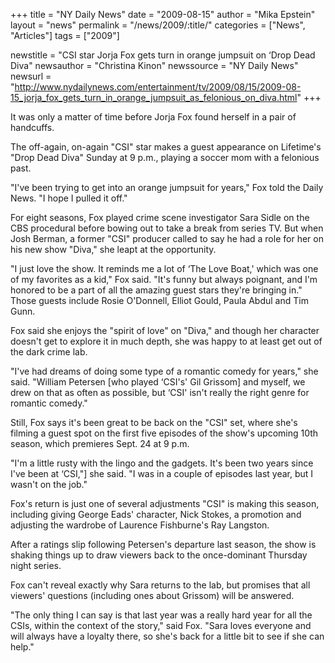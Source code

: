 +++
title = "NY Daily News"
date = "2009-08-15"
author = "Mika Epstein"
layout = "news"
permalink = "/news/2009/:title/"
categories = ["News", "Articles"]
tags = ["2009"]

newstitle = "CSI star Jorja Fox gets turn in orange jumpsuit on &#8216;Drop Dead Diva"
newsauthor = "Christina Kinon"
newssource = "NY Daily News"
newsurl = "http://www.nydailynews.com/entertainment/tv/2009/08/15/2009-08-15_jorja_fox_gets_turn_in_orange_jumpsuit_as_felonious_on_diva.html"
+++

It was only a matter of time before Jorja Fox found herself in a pair of handcuffs.

The off-again, on-again "CSI" star makes a guest appearance on Lifetime's "Drop Dead Diva" Sunday at 9 p.m., playing a soccer mom with a felonious past.

"I've been trying to get into an orange jumpsuit for years," Fox told the Daily News. "I hope I pulled it off."

For eight seasons, Fox played crime scene investigator Sara Sidle on the CBS procedural before bowing out to take a break from series TV. But when Josh Berman, a former "CSI" producer called to say he had a role for her on his new show "Diva," she leapt at the opportunity.

"I just love the show. It reminds me a lot of &#8216;The Love Boat,' which was one of my favorites as a kid," Fox said. "It's funny but always poignant, and I'm honored to be a part of all the amazing guest stars they're bringing in." Those guests include Rosie O'Donnell, Elliot Gould, Paula Abdul and Tim Gunn.

Fox said she enjoys the "spirit of love" on "Diva," and though her character doesn't get to explore it in much depth, she was happy to at least get out of the dark crime lab.

"I've had dreams of doing some type of a romantic comedy for years," she said. "William Petersen [who played &#8216;CSI's' Gil Grissom] and myself, we drew on that as often as possible, but &#8216;CSI' isn't really the right genre for romantic comedy."

Still, Fox says it's been great to be back on the "CSI" set, where she's filming a guest spot on the first five episodes of the show's upcoming 10th season, which premieres Sept. 24 at 9 p.m.

"I'm a little rusty with the lingo and the gadgets. It's been two years since I've been at &#8216;CSI,"] she said. "I was in a couple of episodes last year, but I wasn't on the job."

Fox's return is just one of several adjustments "CSI" is making this season, including giving George Eads' character, Nick Stokes, a promotion and adjusting the wardrobe of Laurence Fishburne's Ray Langston.

After a ratings slip following Petersen's departure last season, the show is shaking things up to draw viewers back to the once-dominant Thursday night series.

Fox can't reveal exactly why Sara returns to the lab, but promises that all viewers' questions (including ones about Grissom) will be answered.

"The only thing I can say is that last year was a really hard year for all the CSIs, within the context of the story," said Fox. "Sara loves everyone and will always have a loyalty there, so she's back for a little bit to see if she can help."  

